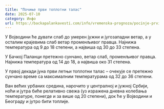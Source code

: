 ```yaml
---
title: "Почиње први топлотни талас"
date: 2025-07-10
category: Инфо
url: https://backapalankavesti.com/info/vremenska-prognoza/pocinje-prvi-letnji-toplotni-talas1/
---
```


У Војводини ће дувати слаб до умерен јужни и југозападни ветар, а у осталим крајевима слаб ветар променљивог правца. Најнижа температура од 9 до 18 степени, а највиша од 30 до 33 степена.

У Бачкој Паланци претежно сунчано, ветар слаб, променљивог правца. Најнижа температура од 14 до 18, а највиша око 31 степена.

У првој декади јуна први летњи топлотни талас – очекује се претежно сунчано време са максималним температурама од 32 до 36 степени.

Ван већих урбаних средина, нарочито у централној и јужној Србији, ноћи и јутра биће релативно свежа (уз изражена дневна колебања температуре, понегде и за више од 20 степени), док ће у Војводини и Београду и јутро бити топлије.

